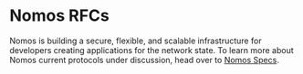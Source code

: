 # Nomos RFCs

Nomos is building a secure, flexible, and 
scalable infrastructure for developers creating applications for the network state.
To learn more about Nomos current protocols under discussion,
head over to [Nomos Specs](https://github.com/logos-co/nomos-specs).
